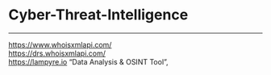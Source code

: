 # Cyber-Threat-Intelligence
--------------------------------------
https://www.whoisxmlapi.com/ \
https://drs.whoisxmlapi.com/ \
https://lampyre.io “Data Analysis & OSINT Tool”,
